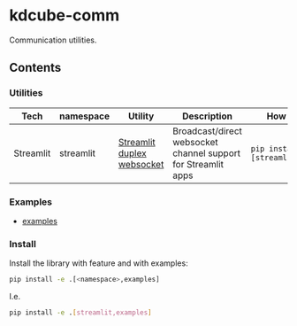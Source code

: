 # kdcube-comm

Communication utilities.

## Contents
### Utilities
| Tech       | namespace  | Utility                                                           | Description                                                   | How to install                          | Example                                                        | Notes |
|------------|------------|-------------------------------------------------------------------|---------------------------------------------------------------|-----------------------------------------|----------------------------------------------------------------|-------|
| Streamlit  | streamlit  | [Streamlit duplex websocket](src/kdcube_comm/streamlit/websocket) | Broadcast/direct websocket channel support for Streamlit apps   | `pip install -e .[streamlit,examples]`  | [streamlit_ws_duplex](examples/streamlit/streamlit_ws_duplex)  |       |

### Examples
- [examples](examples)

### Install
Install the library with feature and with examples:
```bash
pip install -e .[<namespace>,examples]
```

I.e.
```bash
pip install -e .[streamlit,examples]
```